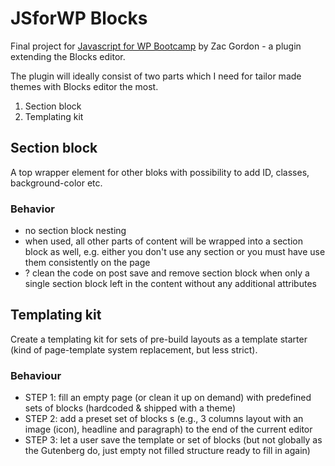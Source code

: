 # JSforWP Blocks

Final project for [Javascript for WP Bootcamp](http://url.kybernaut.cz/js4wp-bootcamp-github) by Zac Gordon - a plugin extending the Blocks editor.

The plugin will ideally consist of two parts which I need for tailor made themes with Blocks editor the most.

1. Section block
1. Templating kit

## Section block

A top wrapper element for other bloks with possibility to add ID, classes, background-color etc. 

### Behavior

* no section block nesting
* when used, all other parts of content will be wrapped into a section block as well, e.g. either you don't use any section or you must have use them consistently on the page
* ? clean the code on post save and remove section block when only a single section block left in the content without any additional attributes

## Templating kit

Create a templating kit for sets of pre-build layouts as a template starter (kind of page-template system replacement, but less strict).

### Behaviour

* STEP 1: fill an empty page (or clean it up on demand) with predefined sets of blocks (hardcoded & shipped with a theme) 
* STEP 2: add a preset set of blocks s (e.g., 3 columns layout with an image (icon), headline and paragraph) to the end of the current editor
* STEP 3: let a user save the template or set of blocks (but not globally as the Gutenberg do, just empty not filled structure ready to fill in again)
